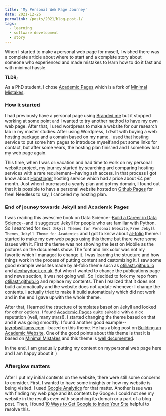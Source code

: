 ```yaml
---
title: 'My Personal Web Page Journey'
date: 2021-12-26
permalink: /posts/2021/blog-post-1/
tags:
  - learning
  - software development
  - story
---
```


When I started to make a personal web page for myself, I wished there was a complete article about where to start and a complete story about someone who experienced and made mistakes to learn how to do it fast and with minimal hassle. 

**TLDR;** 

As a PhD student, I chose [Academic Pages](https://github.com/academicpages/academicpages.github.io) which is a fork of [Minimal Mistakes](https://github.com/mmistakes/minimal-mistakes).

### How it started

I had previously have a personal page using [Branded.me](https://www.branded.me/) but it stopped working at some point and I wanted to try another method to have my own web page. After that, I used wordpress to make a website for our research lab in my master studies. After using Wordpress, I dealt with buying a web hosting package and a domain based on my name. I used that hosting service to put some html pages to introduce myself and put some links for contact, but after some years, the hosting plan finished and I somehow lost my web page again. 

This time, when I was on vacation and had time to work on my personal website project, my journey started by searching and comparing hosting services with a rare requirement--having ssh access. In that process I got know about [Honstinger](https://www.hostinger.com/) hosting service which had a price about €4 per month. Just when I purchased a yearly plan and got my domain, I found out that it is possible to have a personal website hosted on [Github Pages](https://pages.github.com/) for free! Needless to say, I canceled my hosting plan.

### End of jouney towards Jekyll and Academic Pages

I was reading this awesome book on Data Science--[Build a Career in Data Science](https://www.manning.com/books/build-a-career-in-data-science)--and it suggested Jekyll for people who are familiar with Python. So I searched for `Best Jekyll Themes for Personal Website`, `Free Jekyll Themes`, `Jekyll Theme for Academics` and I got to know about [al-folio](https://github.com/alshedivat/al-folio) theme. I started to make my own web pages using this theme but there were some issues with it. First the theme was not showing the best on Mobile as the pictures on the documents show. The font and link color was not my favorite which I managed to change it. I was learning the structure and how things work in the process of putting content and customizing it. I saw some good example websites made by al-folio theme such as [otiliastr.github.io](https://otiliastr.github.io/) and [alexhaydock.co.uk](https://alexhaydock.co.uk/). But when I wanted to change the publications page and news section, it was not going well. So I decided to fork my repo from [otiliastr.github.io](https://otiliastr.github.io/) and replace my contents. Then I realized that it does not build automatically and the website does not update whenever I change the contents. I actually tried to make it build automatically which did not work and in the end I gave up with the whole theme. 

After that, I learned the structure of templates based on Jekyll and looked for other options. I found [Academic Pages](https://github.com/academicpages/academicpages.github.io) quite suitable with a nice reputation (well, many stars!). I started changing the theme based on that and it was going smoothly. I found another good example--[jayrobwilliams.com](https://jayrobwilliams.com/)--based on this theme. He has a blog post on [Building an Academic Website](https://jayrobwilliams.com/posts/2020/06/academic-website/). One of the good points about this theme is that it is based on [Minimal Mistakes](https://github.com/mmistakes/minimal-mistakes) and this theme is [well documented](https://mmistakes.github.io/minimal-mistakes/docs/quick-start-guide/). 

In the end, I am gradually putting my content on my personal web page here and I am happy about it :)

### Afterglow matters

After I put my initial contents on the website, there were still some concerns to consider. First, I wanted to have some insights on how my website is being visited. I used [Google Analytics](https://analytics.google.com/) for that matter. Another issue was with finding my web page and its contents by Google. I could not see my website in the results even with searching its domain or a part of a blog post. Then, I found [10 Ways to Get Google to Index Your Site](https://ahrefs.com/blog/google-index/) helpful to resolve this.
